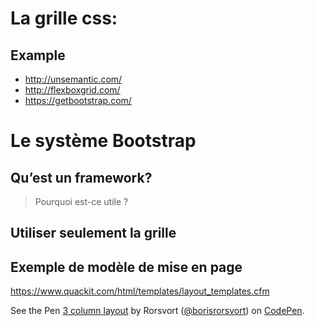 # La grille css:

## Example

* http://unsemantic.com/
* http://flexboxgrid.com/
* https://getbootstrap.com/

# Le système Bootstrap

## Qu’est un framework?

> Pourquoi est-ce utile ?

## Utiliser seulement la grille

## Exemple de modèle de mise en page

https://www.quackit.com/html/templates/layout_templates.cfm

<p data-height="265" data-theme-id="0" data-slug-hash="GyOQXN" data-default-tab="result" data-user="borisrorsvort" data-embed-version="2" data-pen-title="3 column layout" class="codepen">See the Pen <a href="https://codepen.io/borisrorsvort/pen/GyOQXN/">3 column layout</a> by Rorsvort (<a href="https://codepen.io/borisrorsvort">@borisrorsvort</a>) on <a href="https://codepen.io">CodePen</a>.</p>
<script async src="https://production-assets.codepen.io/assets/embed/ei.js"></script>
